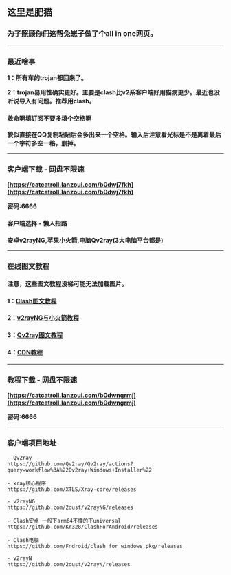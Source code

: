 ## 这里是肥猫

### ~~为了照顾你们这帮兔崽子~~做了个all in one网页。

---

### 最近啥事

**1：所有车的trojan都回来了。**

**2：trojan易用性确实更好。主要是clash比v2系客户端好用猫病更少。最近也没听说导入有问题。推荐用clash。**

#### 救命啊填订阅不要多填个空格啊
**貌似直接在QQ复制粘贴后会多出来一个空格。输入后注意看光标是不是离着最后一个字符多空一格，删掉。**

---

### 客户端下载 - 网盘不限速

**[https://catcatroll.lanzoui.com/b0dwj7fkh](https://catcatroll.lanzoui.com/b0dwj7fkh)**

**密码:6666**

#### 客户端选择 - 懒人指路

**安卓v2rayNG,苹果小火箭,电脑Qv2ray(3大电脑平台都是)**

---

### 在线图文教程

#### 注意，这些图文教程没梯可能无法加载图片。

#### **1：[Clash图文教程](https://catcatroll.fun/Clash图文教程)**

#### **2：[v2rayNG与小火箭教程](https://catcatroll.fun/v2rayNG与小火箭教程)**

#### **3：[Qv2ray图文教程](https://catcatroll.fun/Qv2ray图文教程)**

#### **4：[CDN教程](https://catcatroll.fun/CDN教程)**

---

### 教程下载 - 网盘不限速

**[https://catcatroll.lanzoui.com/b0dwngrmj](https://catcatroll.lanzoui.com/b0dwngrmj)**

**密码:6666**

---

### 客户端项目地址
```
- Qv2ray
https://github.com/Qv2ray/Qv2ray/actions?query=workflow%3A%22Qv2ray+Windows+Installer%22

- xray核心程序
https://github.com/XTLS/Xray-core/releases

- v2rayNG
https://github.com/2dust/v2rayNG/releases

- Clash安卓 一般下arm64不懂的下universal
https://github.com/Kr328/ClashForAndroid/releases

- Clash电脑
https://github.com/Fndroid/clash_for_windows_pkg/releases

- v2rayN
https://github.com/2dust/v2rayN/releases
```
